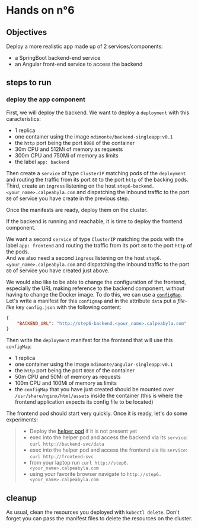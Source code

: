 # Hands on n°6

## Objectives

Deploy a more realistic app made up of 2 services/components:

- a SpringBoot backend-end service
- an Angular front-end service to access the backend

## steps to run

### deploy the app component

First, we will deploy the backend. We want to deploy a `deployment` with this caracteristics:

- 1 replica
- one container using the image `mdimonte/backend-singleapp:v0.1`
- the `http` port being the port `8080` of the container
- 30m CPU and 512Mi of memory as requests
- 300m CPU and 750Mi of memory as limits
- the label `app: backend`

Then create a `service` of type `ClusterIP` matching pods of the `deployment` and routing the traffic from its port `80` to the port `http` of the backing pods.  
Third, create an `ingress` listening on the host `step6-backend.<your_name>.calpeabyla.com` and dispatching the inbound traffic to the port `80` of service you have create in the previous step.

Once the manifests are ready, deploy them on the cluster.

If the backend is running and reachable, it is time to deploy the frontend component.

We want a second `service` of type `ClusterIP` matching the pods with the label `app: frontend` and routing the traffic from its port `80` to the port `http` of the pods.  
And we also need a second `ingress` listening on the host `step6.<your_name>.calpeabyla.com` and dispatching the inbound traffic to the port `80` of service you have created just above.  

We would also like to be able to change the configuration of the frontend, especially the URL making reference to the backend component, without having to change the Docker image. To do this, we can use a [`configMap`](https://kubernetes.io/docs/concepts/configuration/configmap/). Let's write a manifest for this `configmap` and in the attribute `data` put a *file-like* key `config.json` with the following content:

```json
{
    "BACKEND_URL": "http://step6-backend.<your_name>.calpeabyla.com"
}
```

Then write the `deployment` manifest for the frontend that will use this `configMap`:

- 1 replica
- one container using the image `mdimonte/angular-singleapp:v0.1`
- the `http` port being the port `8080` of the container
- 50m CPU and 50Mi of memory as requests
- 100m CPU and 100Mi of memory as limits
- the `configMap` that you have just created should be mounted over `/usr/share/nginx/html/assets` inside the container (this is where the frontend application expects its config file to be located)  

The frontend pod should start very quickly. Once it is ready, let's do some experiments:

> - Deploy the [helper pod](../helper/README.md) if it is not present yet
> - exec into the helper pod and access the backend via its `service`: `curl http://backend-svc/data`
> - exec into the helper pod and access the frontend via its `service`: `curl http://frontend-svc`
> - from your laptop run `curl http://step6.<your_name>.calpeabyla.com`
> - using your favorite browser navigate to `http://step6.<your_name>.calpeabyla.com`

## cleanup

As usual, clean the resources you deployed with `kubectl delete`. Don't forget you can pass the manifest files to delete the resources on the cluster.
